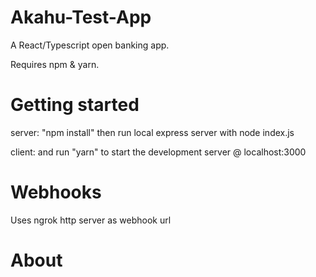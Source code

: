 # Akahu-Test-App

A React/Typescript open banking app.

Requires npm & yarn.

# Getting started 

server: "npm install" then run local express server with node index.js

client: and run "yarn" to start the development server @ localhost:3000

# Webhooks

Uses ngrok http server as webhook url

# About


